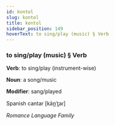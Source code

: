 ```yaml
---
id: kontol
slug: kontol
title: kontol
sidebar_position: 149
hoverText: to sing/play (music) § Verb
---
```


### to sing/play (music) § Verb

**Verb**: to sing/play (instrument-wise)

**Noun**: a song/music

**Modifier**: sang/played

Spanish cantar [kãn̪ˈt̪aɾ]

*Romance Language Family*